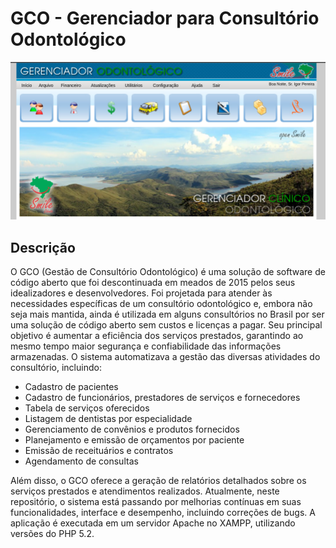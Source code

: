 # GCO - Gerenciador para **C**onsultório **O**dontológico
![Logo](image.png)

## Descrição

O GCO (Gestão de Consultório Odontológico) é uma solução de software de código aberto que foi descontinuada em meados de 2015 pelos seus idealizadores e desenvolvedores. Foi projetada para atender às necessidades específicas de um consultório odontológico e, embora não seja mais mantida, ainda é utilizada em alguns consultórios no Brasil por ser uma solução de código aberto sem custos e licenças a pagar. Seu principal objetivo é aumentar a eficiência dos serviços prestados, garantindo ao mesmo tempo maior segurança e confiabilidade das informações armazenadas. O sistema automatizava a gestão das diversas atividades do consultório, incluindo:

- Cadastro de pacientes
- Cadastro de funcionários, prestadores de serviços e fornecedores
- Tabela de serviços oferecidos
- Listagem de dentistas por especialidade
- Gerenciamento de convênios e produtos fornecidos
- Planejamento e emissão de orçamentos por paciente
- Emissão de receituários e contratos
- Agendamento de consultas

Além disso, o GCO oferece a geração de relatórios detalhados sobre os serviços prestados e atendimentos realizados. Atualmente, neste repositório, o sistema está passando por melhorias contínuas em suas funcionalidades, interface e desempenho, incluindo correções de bugs. A aplicação é executada em um servidor Apache no XAMPP, utilizando versões do PHP 5.2.